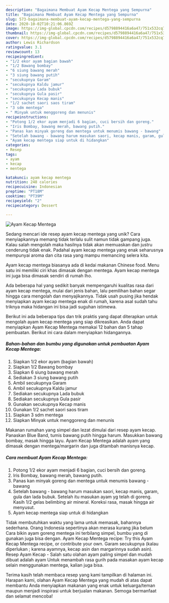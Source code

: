 ```yaml
---
description: "Bagaimana Membuat Ayam Kecap Mentega yang Sempurna"
title: "Bagaimana Membuat Ayam Kecap Mentega yang Sempurna"
slug: 573-bagaimana-membuat-ayam-kecap-mentega-yang-sempurna
date: 2020-10-02T10:21:06.869Z
image: https://img-global.cpcdn.com/recipes/d5798894416a6a47/751x532cq70/ayam-kecap-mentega-foto-resep-utama.jpg
thumbnail: https://img-global.cpcdn.com/recipes/d5798894416a6a47/751x532cq70/ayam-kecap-mentega-foto-resep-utama.jpg
cover: https://img-global.cpcdn.com/recipes/d5798894416a6a47/751x532cq70/ayam-kecap-mentega-foto-resep-utama.jpg
author: Lewis Richardson
ratingvalue: 3.1
reviewcount: 13
recipeingredient:
- "1/2 ekor ayam bagian bawah"
- "1/2 Bawang bombay"
- "6 siung bawang merah"
- "3 siung bawang putih"
- "secukupnya Garam"
- "secukupnya Kaldu jamur"
- "secukupnya Lada bubuk"
- "secukupnya Gula pasir"
- "secukupnya Kecap manis"
- "1/2 sachet saori saos tiram"
- "3 sdm mentega"
- " Minyak untuk menggoreng dan menunis"
recipeinstructions:
- "Potong 1/2 ekor ayam menjadi 6 bagian, cuci bersih dan goreng."
- "Iris Bombay, bawang merah, bawang putih."
- "Panas kan minyak goreng dan mentega untuk menumis bawang - bawang"
- "Setelah bawang - bawang harum masukan saori, kecap manis, garam, gula dan lada bubuk. Setelah itu masukan ayam yg telah di goreng. Kasih 1/2 gelas belimbing air mineral. Koreksi rasa, masak hingga air menyusut."
- "Ayam kecap mentega siap untuk di hidangkan"
categories:
- Resep
tags:
- ayam
- kecap
- mentega

katakunci: ayam kecap mentega 
nutrition: 248 calories
recipecuisine: Indonesian
preptime: "PT18M"
cooktime: "PT39M"
recipeyield: "2"
recipecategory: Dessert

---
```



![Ayam Kecap Mentega](https://img-global.cpcdn.com/recipes/d5798894416a6a47/751x532cq70/ayam-kecap-mentega-foto-resep-utama.jpg)

Sedang mencari ide resep ayam kecap mentega yang unik? Cara menyiapkannya memang tidak terlalu sulit namun tidak gampang juga. Kalau salah mengolah maka hasilnya tidak akan memuaskan dan justru cenderung tidak enak. Padahal ayam kecap mentega yang enak seharusnya mempunyai aroma dan cita rasa yang mampu memancing selera kita.

Ayam kecap mentega biasanya ada di kedai makanan Chinese food. Menu satu ini memiliki ciri khas dimasak dengan mentega. Ayam kecap mentega ini juga bisa dimasak sendiri di rumah lho.

Ada beberapa hal yang sedikit banyak mempengaruhi kualitas rasa dari ayam kecap mentega, mulai dari jenis bahan, lalu pemilihan bahan segar hingga cara mengolah dan menyajikannya. Tidak usah pusing jika hendak menyiapkan ayam kecap mentega enak di rumah, karena asal sudah tahu triknya maka hidangan ini bisa jadi suguhan istimewa.


Berikut ini ada beberapa tips dan trik praktis yang dapat diterapkan untuk mengolah ayam kecap mentega yang siap dikreasikan. Anda dapat menyiapkan Ayam Kecap Mentega memakai 12 bahan dan 5 tahap pembuatan. Berikut ini cara dalam menyiapkan hidangannya.

<!--inarticleads1-->

##### Bahan-bahan dan bumbu yang digunakan untuk pembuatan Ayam Kecap Mentega:

1. Siapkan 1/2 ekor ayam (bagian bawah)
1. Siapkan 1/2 Bawang bombay
1. Siapkan 6 siung bawang merah
1. Sediakan 3 siung bawang putih
1. Ambil secukupnya Garam
1. Ambil secukupnya Kaldu jamur
1. Sediakan secukupnya Lada bubuk
1. Sediakan secukupnya Gula pasir
1. Gunakan secukupnya Kecap manis
1. Gunakan 1/2 sachet saori saos tiram
1. Siapkan 3 sdm mentega
1. Siapkan  Minyak untuk menggoreng dan menunis


Makanan rumahan yang simpel dan lezat dimulai dari resep ayam kecap. Panaskan Blue Band, tumis bawang putih hingga harum. Masukkan bawang bombay, masak hingga layu. Ayam Kecap Mentega adalah ayam yang dimasak dengan mentega/margarin dan juga ditambah manisnya kecap. 

<!--inarticleads2-->

##### Cara membuat Ayam Kecap Mentega:

1. Potong 1/2 ekor ayam menjadi 6 bagian, cuci bersih dan goreng.
1. Iris Bombay, bawang merah, bawang putih.
1. Panas kan minyak goreng dan mentega untuk menumis bawang - bawang
1. Setelah bawang - bawang harum masukan saori, kecap manis, garam, gula dan lada bubuk. Setelah itu masukan ayam yg telah di goreng. Kasih 1/2 gelas belimbing air mineral. Koreksi rasa, masak hingga air menyusut.
1. Ayam kecap mentega siap untuk di hidangkan


Tidak membutuhkan waktu yang lama untuk memasak, bahannya sederhana. Orang Indonesia sepertinya akan merasa kurang jika belum Cara bikin ayam goreng mentega ini terbilang simpel, bumbu yang di gunakan juga bisa dengan. Ayam Kecap Mentega recipe: Try this Ayam Kecap Mentega recipe, or contribute your own. Garam secukupnya (kalau diperlukan ; karena ayamnya, kecap asin dan margarinnya sudah asin). Resep Ayam Kecap - Salah satu olahan ayam paling simpel dan mudah dibuat adalah ayam Untuk menambah rasa gurih pada masakan ayam kecap selain menggunakan mentega, kalian juga bisa. 

Terima kasih telah membaca resep yang kami tampilkan di halaman ini. Harapan kami, olahan Ayam Kecap Mentega yang mudah di atas dapat membantu Anda menyiapkan makanan yang enak untuk keluarga/teman maupun menjadi inspirasi untuk berjualan makanan. Semoga bermanfaat dan selamat mencoba!
